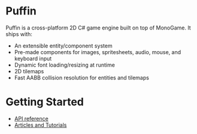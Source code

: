 # Puffin

Puffin is a cross-platform 2D C# game engine built on top of MonoGame. It ships with:

- An extensible entity/component system
- Pre-made components for images, spritesheets, audio, mouse, and keyboard input
- Dynamic font loading/resizing at runtime
- 2D tilemaps
- Fast AABB collision resolution for entities and tilemaps


# Getting Started
- [API reference](api/index.md)
- [Articles and Tutorials](articles/index.md)